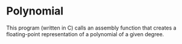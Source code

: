 # Polynomial
This program (written in C) calls an assembly function that creates a floating-point representation of a polynomial of a given degree.
